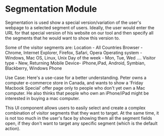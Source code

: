 # Segmentation Module

Segmentation is used show a special version/variation of the user's webpage to a selected segment of users. Ideally, the user would enter the URL for that special version of his website on our tool and then specify all the segments that he would want to show this version to.

Some of the visitor segments are:
Location - All Countries
Browser - Chrome, Internet Explorer, Firefox, Safari, Opera
Operating system - Windows, Mac OS, Linux, Unix
Day of the week - Mon, Tue, Wed ....
Visitor type - New, Returning
Mobile Device- iPhone,iPad, Android, Symbian, Blackberry, Windows Phone

Use Case:
Here's a use-case for a better understanding. Peter owns a computer e-commerce store in Canada, and wants to show a 'Friday Macbook Special' offer page only to people who don't yet own a Mac computer. He also thinks that people who own an iPhone/iPad might be interested in buying a mac computer.

This UI component allows users to easily select and create a complex combination of visitor segments that they want to target. At the same time, it is not too much in the user's face by showing them all the segment fields open, if they don't want to target any specific segment (which is the default action).

